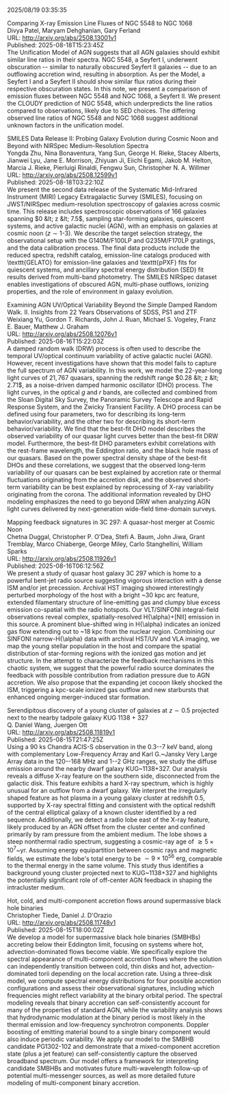 2025/08/19 03:35:35  

Comparing X-ray Emission Line Fluxes of NGC 5548 to NGC 1068  
Divya Patel, Maryam Dehghanian, Gary Ferland  
URL: http://arxiv.org/abs/2508.13001v1  
Published: 2025-08-18T15:23:45Z  
  The Unification Model of AGN suggests that all AGN galaxies should exhibit similar line ratios in their spectra. NGC 5548, a Seyfert I, underwent obscuration -- similar to naturally obscured Seyfert II galaxies -- due to an outflowing accretion wind, resulting in absorption. As per the Model, a Seyfert I and a Seyfert II should show similar flux ratios during their respective obscuration states. In this note, we present a comparison of emission fluxes between NGC 5548 and NGC 1068, a Seyfert II. We present the CLOUDY prediction of NGC 5548, which underpredicts the line ratios compared to observations, likely due to SED choices. The differing observed line ratios of NGC 5548 and NGC 1068 suggest additional unknown factors in the unification model.   

SMILES Data Release II: Probing Galaxy Evolution during Cosmic Noon and
  Beyond with NIRSpec Medium-Resolution Spectra  
Yongda Zhu, Nina Bonaventura, Yang Sun, George H. Rieke, Stacey Alberts, Jianwei Lyu, Jane E. Morrison, Zhiyuan Ji, Eiichi Egami, Jakob M. Helton, Marcia J. Rieke, Pierluigi Rinaldi, Fengwu Sun, Christopher N. A. Willmer  
URL: http://arxiv.org/abs/2508.12599v1  
Published: 2025-08-18T03:22:10Z  
  We present the second data release of the Systematic Mid-Infrared Instrument (MIRI) Legacy Extragalactic Survey (SMILES), focusing on JWST/NIRSpec medium-resolution spectroscopy of galaxies across cosmic time. This release includes spectroscopic observations of 166 galaxies spanning $0 &lt; z &lt; 7.5$, sampling star-forming galaxies, quiescent systems, and active galactic nuclei (AGN), with an emphasis on galaxies at cosmic noon ($z \sim 1$-3). We describe the target selection strategy, the observational setup with the G140M/F100LP and G235M/F170LP gratings, and the data calibration process. The final data products include the reduced spectra, redshift catalog, emission-line catalogs produced with \texttt{GELATO} for emission-line galaxies and \texttt{pPXF} fits for quiescent systems, and ancillary spectral energy distribution (SED) fit results derived from multi-band photometry. The SMILES NIRSpec dataset enables investigations of obscured AGN, multi-phase outflows, ionizing properties, and the role of environment in galaxy evolution.   

Examining AGN UV/Optical Variability Beyond the Simple Damped Random
  Walk. II. Insights from 22 Years Observations of SDSS, PS1 and ZTF  
Weixiang Yu, Gordon T. Richards, John J. Ruan, Michael S. Vogeley, Franz E. Bauer, Matthew J. Graham  
URL: http://arxiv.org/abs/2508.12076v1  
Published: 2025-08-16T15:22:03Z  
  A damped random walk (DRW) process is often used to describe the temporal UV/optical continuum variability of active galactic nuclei (AGN). However, recent investigations have shown that this model fails to capture the full spectrum of AGN variability. In this work, we model the 22-year-long light curves of $21,767$ quasars, spanning the redshift range $0.28 &lt; z &lt; 2.71$, as a noise-driven damped harmonic oscillator (DHO) process. The light curves, in the optical $g$ and $r$ bands, are collected and combined from the Sloan Digital Sky Survey, the Panoramic Survey Telescope and Rapid Response System, and the Zwicky Transient Facility. A DHO process can be defined using four parameters, two for describing its long-term behavior/variability, and the other two for describing its short-term behavior/variability. We find that the best-fit DHO model describes the observed variability of our quasar light curves better than the best-fit DRW model. Furthermore, the best-fit DHO parameters exhibit correlations with the rest-frame wavelength, the Eddington ratio, and the black hole mass of our quasars. Based on the power spectral density shape of the best-fit DHOs and these correlations, we suggest that the observed long-term variability of our quasars can be best explained by accretion rate or thermal fluctuations originating from the accretion disk, and the observed short-term variability can be best explained by reprocessing of X-ray variability originating from the corona. The additional information revealed by DHO modeling emphasizes the need to go beyond DRW when analyzing AGN light curves delivered by next-generation wide-field time-domain surveys.   

Mapping feedback signatures in 3C 297: A quasar-host merger at Cosmic
  Noon  
Chetna Duggal, Christopher P. O'Dea, Stefi A. Baum, John Jiwa, Grant Tremblay, Marco Chiaberge, George Miley, Carlo Stanghellini, William Sparks  
URL: http://arxiv.org/abs/2508.11926v1  
Published: 2025-08-16T06:12:56Z  
  We present a study of quasar host galaxy 3C 297 which is home to a powerful bent-jet radio source suggesting vigorous interaction with a dense ISM and/or jet precession. Archival HST imaging showed interestingly perturbed morphology of the host with a bright ~30 kpc arc feature, extended filamentary structure of line-emitting gas and clumpy blue excess emission co-spatial with the radio hotspots. Our VLT/SINFONI integral-field observations reveal complex, spatially-resolved H{\alpha}+[NII] emission in this source. A prominent blue-shifted wing in H{\alpha} indicates an ionized gas flow extending out to ~18 kpc from the nuclear region. Combining our SINFONI narrow-H{\alpha} data with archival HST/UV and VLA imaging, we map the young stellar population in the host and compare the spatial distribution of star-forming regions with the ionized gas motion and jet structure. In the attempt to characterize the feedback mechanisms in this chaotic system, we suggest that the powerful radio source dominates the feedback with possible contribution from radiation pressure due to AGN accretion. We also propose that the expanding jet cocoon likely shocked the ISM, triggering a kpc-scale ionized gas outflow and new starbursts that enhanced ongoing merger-induced star formation.   

Serendipitous discovery of a young cluster of galaxies at $z \sim 0.5$
  projected next to the nearby tadpole galaxy KUG 1138 + 327  
Q. Daniel Wang, Juergen Ott  
URL: http://arxiv.org/abs/2508.11819v1  
Published: 2025-08-15T21:47:25Z  
  Using a 90 ks Chandra ACIS-S observation in the 0.3--7 keV band, along with complementary Low-Frequency Array and Karl G.~Jansky Very Large Array data in the 120--168 MHz and 1--2 GHz ranges, we study the diffuse emission around the nearby dwarf galaxy KUG~1138+327. Our analysis reveals a diffuse X-ray feature on the southern side, disconnected from the galactic disk. This feature exhibits a hard X-ray spectrum, which is highly unusual for an outflow from a dwarf galaxy. We interpret the irregularly shaped feature as hot plasma in a young galaxy cluster at redshift 0.5, supported by X-ray spectral fitting and consistent with the optical redshift of the central elliptical galaxy of a known cluster identified by a red sequence. Additionally, we detect a radio lobe east of the X-ray feature, likely produced by an AGN offset from the cluster center and confined primarily by ram pressure from the ambient medium. The lobe shows a steep nonthermal radio spectrum, suggesting a cosmic-ray age of $\gtrsim 5 \times 10^{7}$~yr. Assuming energy equipartition between cosmic rays and magnetic fields, we estimate the lobe's total energy to be $\sim 9 \times 10^{56}~\mathrm{erg}$, comparable to the thermal energy in the same volume. This study thus identifies a background young cluster projected next to KUG~1138+327 and highlights the potentially significant role of off-center AGN feedback in shaping the intracluster medium.   

Hot, cold, and multi-component accretion flows around supermassive black
  hole binaries  
Christopher Tiede, Daniel J. D'Orazio  
URL: http://arxiv.org/abs/2508.11748v1  
Published: 2025-08-15T18:00:02Z  
  We develop a model for supermassive black hole binaries (SMBHBs) accreting below their Eddington limit, focusing on systems where hot, advection-dominated flows become viable. We specifically explore the spectral appearance of multi-component accretion flows where the solution can independently transition between cold, thin disks and hot, advection-dominated torii depending on the local accretion rate. Using a three-disk model, we compute spectral energy distributions for four possible accretion configurations and assess their observational signatures, including which frequencies might reflect variability at the binary orbital period. The spectral modeling reveals that binary accretion can self-consistently account for many of the properties of standard AGN, while the variability analysis shows that hydrodynamic modulation at the binary period is most likely in the thermal emission and low-frequency synchrotron components. Doppler boosting of emitting material bound to a single binary component would also induce periodic variability. We apply our model to the SMBHB candidate PG1302-102 and demonstrate that a mixed-component accretion state (plus a jet feature) can self-consistently capture the observed broadband spectrum. Our model offers a framework for interpreting candidate SMBHBs and motivates future multi-wavelength follow-up of potential multi-messenger sources, as well as more detailed future modeling of multi-component binary accretion.   

